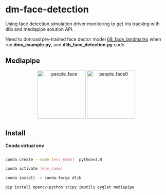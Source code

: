 # dm-face-detection
Using face detection simulation driver monitoring to get Iris tracking with dlib and mediapipe solution API.  

Need to donload pre-trained face dector model [68_face_landmarks](https://jumpshare.com/v/fFozZRTtoeHbkyShnEVl) when run **dms_example.py**, and **dlib_face_detection.py** code.  

## Mediapipe

<div align="center">
<img src="https://user-images.githubusercontent.com/19554347/138227437-cad71e2e-051e-4873-9fa8-c96326c9b7fa.jpg" height="150px" alt="people_face" >
<img src="https://user-images.githubusercontent.com/19554347/138227450-6512fb85-ef30-4068-b464-2e76d00519f3.png" height="150px" alt="people_face0" >
</div>


## Install  

**Conda virtual env**  
```bash

conda create --name [env_name]  python=3.8

conda activate [env_name]

conda install -c conda-forge dlib

pip install opencv-python scipy imutils pyglet mediapipe
```
